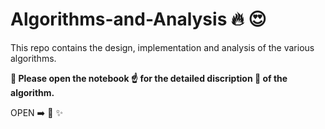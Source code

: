# Algorithms-and-Analysis :fire: :heart_eyes:
This repo contains the design, implementation and analysis of the various algorithms.

**:pushpin: Please open the notebook :point_up: for the detailed discription :bookmark_tabs: of the algorithm.** 

OPEN   :arrow_right:  :gem: :sparkles: 

